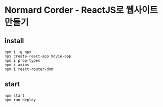 # Normard Corder - ReactJS로 웹사이트 만들기

## install

```
npm i -g npx
npx create-react-app movie-app
npm i prop-types
npm i axios
npm i react-router-dom
```

## start

```
npm start
npm run deploy
```
